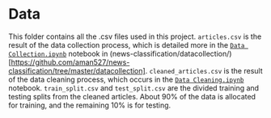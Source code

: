 # Data
This folder contains all the .csv files used in this project. `articles.csv` is the result of the data collection process, which is detailed more in the [`Data Collection.ipynb`](https://github.com/aman527/news-classification/blob/master/datacollection/Data%20Collection.ipynb) notebook in (news-classification/datacollection/)[https://github.com/aman527/news-classification/tree/master/datacollection]. `cleaned_articles.csv` is the result of the data cleaning process, which occurs in the [`Data Cleaning.ipynb`](https://github.com/aman527/news-classification/blob/master/Data%20Cleaning.ipynb) notebook. `train_split.csv` and `test_split.csv` are the divided training and testing splits from the cleaned articles. About 90% of the data is allocated for training, and the remaining 10% is for testing.